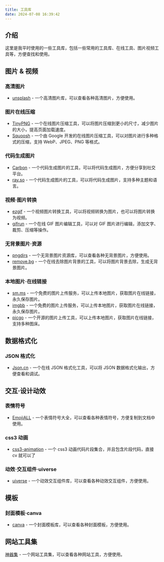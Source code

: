 ```yaml
---
title: 工具库
date: 2024-07-08 16:39:42
---
```


## 介绍

这里是我平时使用的一些工具库，包括一些常用的工具库、在线工具、图片视频工具等，方便查找和使用。

## 图片 & 视频

### 高清图片

- [unsplash](https://unsplash.com/) - 一个高清图片库，可以查看各种高清图片，方便使用。

### 图片在线压缩

- [TinyPNG](https://tinypng.com/) - 一个在线图片压缩工具，可以将图片压缩到更小的尺寸，减少图片的大小，提高页面加载速度。
- [Squoosh](https://squoosh.app/) - 一个由 Google 开发的在线图片压缩工具，可以对图片进行多种格式的压缩，支持 WebP、JPEG、PNG 等格式。

### 代码生成图片

- [Carbon](https://carbon.now.sh/) - 一个代码生成图片的工具，可以将代码生成图片，方便分享到社交平台。
- [ray.so](https://ray.so/) - 一个代码生成图片的工具，可以将代码生成图片，支持多种主题和语言。

### 视频·图片转换

- [ezgif](https://ezgif.com/) - 一个视频图片转换工具，可以将视频转换为图片，也可以将图片转换为视频。
- [gifrun](https://gifrun.com/) - 一个在线 GIF 图片编辑工具，可以对 GIF 图片进行编辑，添加文字、裁剪、压缩等操作。

### 无背景图片·资源

- [pngdirs](https://www.pngdirs.com/) - 一个无背景图片资源库，可以查看各种无背景图片，方便使用。
- [remove.bg](https://www.remove.bg/) - 一个在线去除图片背景的工具，可以将图片背景去除，生成无背景图片。

### 本地图片·在线链接

- [sm.ms](https://sm.ms/) - 一个免费的图片上传服务，可以上传本地图片，获取图片在线链接，永久保存图片。
- [imgbb](https://imgbb.com/) - 一个免费的图片上传服务，可以上传本地图片，获取图片在线链接，永久保存图片。
- [picgo](https://picgo.github.io/PicGo-Doc/zh/guide/) - 一个开源的图片上传工具，可以上传本地图片，获取图片在线链接，支持多种图床。

## 数据格式化

### JSON 格式化

- [Json.cn](https://www.json.cn/) - 一个在线 JSON 格式化工具，可以将 JSON 数据格式化输出，方便查看和调试。

## 交互·设计动效

### 表情符号

- [EmojiALL](https://www.emojiall.com/zh-hans/) - 一个表情符号大全，可以查看各种表情符号，方便复制到文档中使用。

### css3 动画

- [css3-animation](https://www.webhek.com/post/css3-animation-sniplet-collection/#/) - 一个 css3 动画代码片段集合，并且包含片段代码，直接 cv 就可以了

### 动效·交互组件·uiverse

- [uiverse](https://uiverse.io/) - 一个动效交互组件库，可以查看各种动效交互组件，方便使用。

## 模板

### 封面模板·canva

- [canva](https://www.canva.cn/) - 一个封面模板库，可以查看各种封面模板，方便使用。

## 网站工具集

[神器集](https://hao.logosc.cn/) - 一个网站工具集，可以查看各种网站工具，方便使用。
